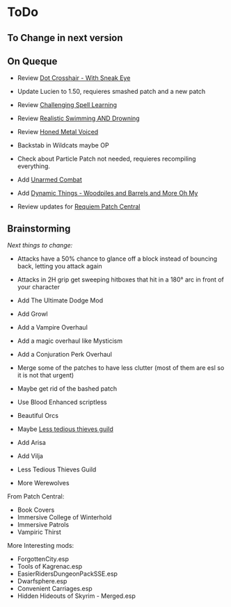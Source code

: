 # ToDo

## To Change in next version

## On Queque

- Review [Dot Crosshair - With Sneak Eye](https://www.nexusmods.com/skyrimspecialedition/mods/28119)
- Update Lucien to 1.50, requieres smashed patch and a new patch

- Review [Challenging Spell Learning](https://www.nexusmods.com/skyrimspecialedition/mods/20521)
- Review [Realistic Swimming AND Drowning](https://www.nexusmods.com/skyrimspecialedition/mods/26735)
- Review [Honed Metal Voiced](https://www.nexusmods.com/skyrimspecialedition/mods/34393)
- Backstab in Wildcats maybe OP
- Check about Particle Patch not needed, requieres recompiling everything.
- Add [Unarmed Combat](https://www.nexusmods.com/skyrim/mods/75779)
- Add [Dynamic Things - Woodpiles and Barrels and More Oh My](https://www.nexusmods.com/skyrimspecialedition/mods/19520)
- Review updates for [Requiem Patch Central](https://www.nexusmods.com/skyrim/mods/61621/)

## Brainstorming

*Next things to change:*

- Attacks have a 50% chance to glance off a block instead of bouncing back, letting you attack again
- Attacks in 2H grip get sweeping hitboxes that hit in a 180° arc in front of your character

- Add The Ultimate Dodge Mod
- Add Growl
- Add a Vampire Overhaul
- Add a magic overhaul like Mysticism
- Add a Conjuration Perk Overhaul
- Merge some of the patches to have less clutter (most of them are esl so it is not that urgent)
- Maybe get rid of the bashed patch
- Use Blood Enhanced scriptless
- Beautiful Orcs
- Maybe [Less tedious thieves guild](https://www.nexusmods.com/skyrimspecialedition/mods/6581)
- Add Arisa
- Add Vilja
- Less Tedious Thieves Guild
- More Werewolves

From Patch Central:

- Book Covers
- Immersive College of Winterhold
- Immersive Patrols
- Vampiric Thirst

More Interesting mods:

- ForgottenCity.esp
- Tools of Kagrenac.esp
- EasierRidersDungeonPackSSE.esp
- Dwarfsphere.esp
- Convenient Carriages.esp
- Hidden Hideouts of Skyrim - Merged.esp

